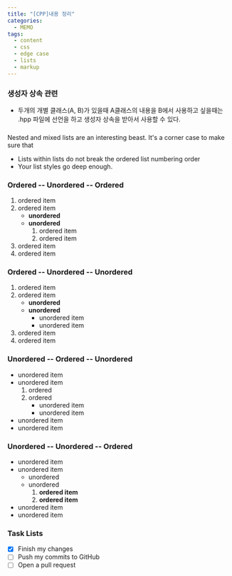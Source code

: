 ```yaml
---
title: "[CPP]내용 정리"
categories:
  - MEMO
tags:
  - content
  - css
  - edge case
  - lists
  - markup 
---
```


### 생성자 상속 관련
* 두개의 개별 클래스(A, B)가 있을때 A클래스의 내용을 B에서 사용하고 싶을때는 
.hpp 파일에 선언을 하고 생성자 상속을 받아서 사용할 수 있다. 

### 
Nested and mixed lists are an interesting beast. It's a corner case to make sure that

* Lists within lists do not break the ordered list numbering order
* Your list styles go deep enough.

### Ordered -- Unordered -- Ordered

1. ordered item
2. ordered item 
   * **unordered**
   * **unordered** 
     1. ordered item
     2. ordered item
3. ordered item
4. ordered item

### Ordered -- Unordered -- Unordered

1. ordered item
2. ordered item 
   * **unordered**
   * **unordered** 
     * unordered item
     * unordered item
3. ordered item
4. ordered item

### Unordered -- Ordered -- Unordered

* unordered item
* unordered item 
  1. ordered
  2. ordered 
     * unordered item
     * unordered item
* unordered item
* unordered item

### Unordered -- Unordered -- Ordered

* unordered item
* unordered item 
  * unordered
  * unordered 
    1. **ordered item**
    2. **ordered item**
* unordered item
* unordered item

### Task Lists

- [x] Finish my changes
- [ ] Push my commits to GitHub
- [ ] Open a pull request
